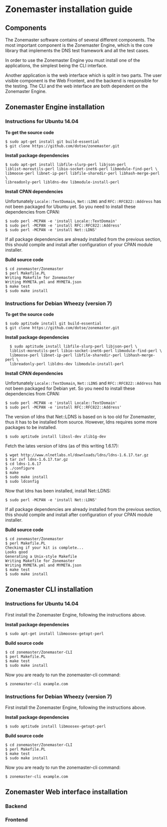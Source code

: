 # Zonemaster installation guide

## Components

The Zonemaster software contains of several different components. The most important component is the Zonemaster Engine, which is the core library that implements the DNS test framework and all the test cases.

In order to use the Zonemaster Engine you must install one of the applications, the simplest being the CLI interface.

Another application is the web interface which is split in two parts. The user visible component is the Web Frontent, and the backend is responsible for the testing. The CLI and the web interface are both dependent on the Zonemaster Engine.

## Zonemaster Engine installation

### Instructions for Ubuntu 14.04

**To get the source code**

    $ sudo apt-get install git build-essential
    $ git clone https://github.com/dotse/zonemaster.git


**Install package dependencies**

    $ sudo apt-get install libfile-slurp-perl libjson-perl
    liblist-moreutils-perl libio-socket-inet6-perl libmodule-find-perl \
    libmoose-perl libnet-ip-perl libfile-sharedir-perl libhash-merge-perl \
    libreadonly-perl libldns-dev libmodule-install-perl

**Install CPAN dependencies**

Unfortunately `Locale::TextDomain`, `Net::LDNS` and `RFC::RFC822::Address` has not been packaged for Ubuntu yet. So you need to install these dependencies from CPAN:

	$ sudo perl -MCPAN -e 'install Locale::TextDomain'
    $ sudo perl -MCPAN -e 'install RFC::RFC822::Address'
    $ sudo perl -MCPAN -e 'install Net::LDNS'

If all package dependencies are already installed from the previous section, this should compile and install after configuration of your CPAN module installer.

**Build source code**

    $ cd zonemaster/Zonemaster
    $ perl Makefile.PL
    Writing Makefile for Zonemaster
    Writing MYMETA.yml and MYMETA.json
    $ make test
    $ sudo make install

### Instructions for Debian Wheezy (version 7)

**To get the source code**

    $ sudo aptitude install git build-essential
    $ git clone https://github.com/dotse/zonemaster.git

**Install package dependencies**

      $ sudo aptitude install libfile-slurp-perl libjson-perl \
	  liblist-moreutils-perl libio-socket-inet6-perl libmodule-find-perl \
	  libmoose-perl libnet-ip-perl libfile-sharedir-perl libhash-merge-perl \
	  libreadonly-perl libldns-dev libmodule-install-perl

**Install CPAN dependencies**

Unfortunately `Locale::TextDomain`, `Net::LDNS` and `RFC::RFC822::Address` has not been packaged for Debian yet. So you need to install these dependencies from CPAN:

	$ sudo perl -MCPAN -e 'install Locale::TextDomain'
    $ sudo perl -MCPAN -e 'install RFC::RFC822::Address'

The version of ldns that Net::LDNS is based on is too old for Zonemaster, thus it has to be installed from source. However, ldns requires some more packages to be installed.

	$ sudo aptitude install libssl-dev zlib1g-dev

Fetch the lates version of ldns (as of this writing 1.6.17):

	$ wget http://www.nlnetlabs.nl/downloads/ldns/ldns-1.6.17.tar.gz
	$ tar zxf ldns-1.6.17.tar.gz
	$ cd ldns-1.6.17
	$ ./configure
	$ make
	$ sudo make install
	$ sudo ldconfig

Now that ldns has been installed, install Net::LDNS:

    $ sudo perl -MCPAN -e 'install Net::LDNS'

If all package dependencies are already installed from the previous section, this should compile and install after configuration of your CPAN module installer.

**Build source code**

    $ cd zonemaster/Zonemaster
    $ perl Makefile.PL
	Checking if your kit is complete...
	Looks good
	Generating a Unix-style Makefile
	Writing Makefile for Zonemaster
	Writing MYMETA.yml and MYMETA.json
	$ make test
    $ sudo make install

## Zonemaster CLI installation

### Instructions for Ubuntu 14.04

First install the Zonemaster Engine, following the instructions above.

**Install package dependencies**

    $ sudo apt-get install libmoosex-getopt-perl

**Build source code**

    $ cd zonemaster/Zonemaster-CLI
    $ perl Makefile.PL
    $ make test
    $ sudo make install

Now you are ready to run the zonemaster-cli command:

    $ zonemaster-cli example.com

### Instructions for Debian Wheezy (version 7)

First install the Zonemaster Engine, following the instructions above.

**Install package dependencies**

    $ sudo aptitude install libmoosex-getopt-perl

**Build source code**

    $ cd zonemaster/Zonemaster-CLI
    $ perl Makefile.PL
    $ make test
    $ sudo make install

Now you are ready to run the zonemaster-cli command:

    $ zonemaster-cli example.com

## Zonemaster Web interface installation

### Backend

### Frontend
